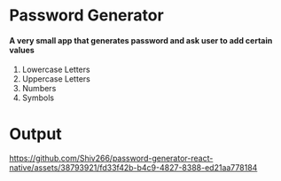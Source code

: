 # Password Generator

#### A very small app that generates password and ask user to add certain values

1. Lowercase Letters
2. Uppercase Letters
3. Numbers
4. Symbols


# Output 



https://github.com/Shiv266/password-generator-react-native/assets/38793921/fd33f42b-b4c9-4827-8388-ed21aa778184


